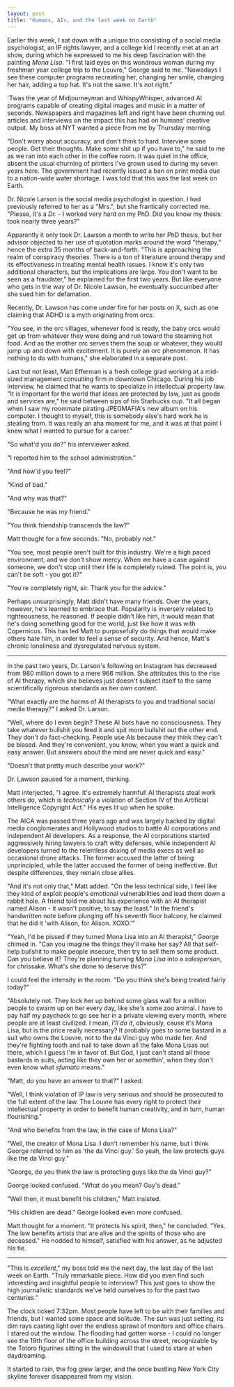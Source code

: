 ```yaml
---
layout: post
title: "Humans, AIs, and the last week on Earth"
---
```


Earlier this week, I sat down with a unique trio consisting of a social media psychologist, an IP rights lawyer, and a college kid I recently met at an art show, during which he expressed to me his deep fascination with the painting _Mona Lisa_. "I first laid eyes on this wondrous woman during my freshman year college trip to the Louvre," George said to me. "Nowadays I see these computer programs recreating her, changing her smile, changing her hair, adding a top hat. It's not the same. It's not right."

'Twas the year of Midjourneyman and WhispyWhisper, advanced AI programs capable of creating digital images and music in a matter of seconds. Newspapers and magazines left and right have been churning out articles and interviews on the impact this has had on humans' creative output. My boss at NYT wanted a piece from me by Thursday morning.

"Don't worry about accuracy, and don't think to hard. Interview some people. Get their thoughts. Make some shit up if you have to," he said to me as we ran into each other in the coffee room. It was quiet in the office, absent the usual churning of printers I've grown used to during my seven years here. The government had recently issued a ban on print media due to a nation-wide water shortage. I was told that this was the last week on Earth.

Dr. Nicole Larson is the social media psychologist in question. I had previously referred to her as a "Mrs.", but she frantically corrected me. "Please, it's a _Dr._ - I worked very hard on my PhD. Did you know my thesis took nearly three years?"

Apparently it only took Dr. Lawson a month to write her PhD thesis, but her advisor objected to her use of quotation marks around the word "therapy," hence the extra 35 months of back-and-forth. "This is approaching the realm of conspiracy theories. There is a ton of literature around therapy and its effectiveness in treating mental health issues. I know it's only two additional characters, but the implications are large. You don't want to be seen as a fraudster," he explained for the first two years. But like everyone who gets in the way of Dr. Nicole Lawson, he eventually succumbed after she sued him for defamation.

Recently, Dr. Lawson has come under fire for her posts on X, such as one claiming that ADHD is a myth originating from orcs.

"You see, in the orc villages, whenever food is ready, the baby orcs would get up from whatever they were doing and run toward the steaming hot food. And as the mother orc serves them the soup or whatever, they would jump up and down with excitement. It is purely an orc phenomenon. It has nothing to do with humans," she elaborated in a separate post.

Last but not least, Matt Efferman is a fresh college grad working at a mid-sized management consulting firm in downtown Chicago. During his job interview, he claimed that he wants to specialize in intellectual property law. "It is important for the world that ideas are protected by law, just as goods and services are," he said between sips of his Starbucks cup. "It all began when I saw my roommate pirating JPEGMAFIA's new album on his computer. I thought to myself, this is somebody else's hard work he is stealing from. It was really an aha moment for me, and it was at that point I knew what I wanted to pursue for a career."

"So what'd you do?" his interviewer asked.

"I reported him to the school administration."

"And how'd you feel?"

"Kind of bad."

"And why was that?"

"Because he was my friend."

"You think friendship transcends the law?"

Matt thought for a few seconds. "No, probably not."

"You see, most people aren't built for this industry. We're a high paced environment, and we don't show mercy. When we have a case against someone, we don't stop until their life is completely ruined. The point is, you can't be soft - you got it?"

"You're completely right, sir. Thank you for the advice."

Perhaps unsurprisingly, Matt didn't have many friends. Over the years, however, he's learned to embrace that. Popularity is inversely related to righteousness, he reasoned. If people didn't like him, it would mean that he's doing something good for the world, just like how it was with Copernicus. This has led Matt to purposefully do things that would make others hate him, in order to feel a sense of security. And hence, Matt's chronic loneliness and dysregulated nervous system.

---
In the past two years, Dr. Larson's following on Instagram has decreased from 980 million down to a mere 966 million. She attributes this to the rise of AI therapy, which she believes just doesn't subject itself to the same scientifically rigorous standards as her own content.

"What exactly are the harms of AI therapists to you and traditional social media therapy?" I asked Dr. Larson.

"Well, where do I even begin? These AI bots have no consciousness. They take whatever bullshit you feed it and spit more bullshit out the other end. They don't do fact-checking. People use AIs because they think they can't be biased. And they're convenient, you know, when you want a quick and easy answer. But answers about the mind are never quick and easy."

"Doesn't that pretty much describe your work?"

Dr. Lawson paused for a moment, thinking.

Matt interjected, "I agree. It's extremely harmful! AI therapists steal work others do, which is _technically_ a violation of Section IV of the Artificial Intelligence Copyright Act." His eyes lit up when he spoke.

The AICA was passed three years ago and was largely backed by digital media conglomerates and Hollywood studios to battle AI corporations and independent AI developers. As a response, the AI corporations started aggressively hiring lawyers to craft witty defenses, while independent AI developers turned to the relentless doxing of media execs as well as occasional drone attacks. The former accused the latter of being unprincipled, while the latter accused the former of being ineffective. But despite differences, they remain close allies.

"And it's not only that," Matt added. "On the less technical side, I feel like they kind of exploit people's emotional vulnerabilities and lead them down a rabbit hole. A friend told me about his experience with an AI therapist named Alison - it wasn't positive, to say the least." In the friend's handwritten note before plunging off his seventh floor balcony, he claimed that he did it 'with Alison, for Alison. XOXO.'"

"Yeah, I'd be pissed if they turned Mona Lisa into an AI therapist," George chimed in. "Can you imagine the things they'll make her say? All that self-help bullshit to make people insecure, then try to sell them some product. Can you believe it? They're planning turning _Mona Lisa_ into a _salesperson_, for chrissake. What's she done to deserve this?"

I could feel the intensity in the room. "Do you think she's being treated fairly today?" 

"Absolutely not. They lock her up behind some glass wall for a million people to swarm up on her every day, like she's some zoo animal. I have to pay half my paycheck to go see her in a private viewing every month, where people are at least civilized. I mean, _I'll do it_, obviously, cause it's Mona Lisa, but is the price really necessary? It probably goes to some bastard in a suit who owns the Louvre, not to the da Vinci guy who made her. And they're fighting tooth and nail to take down all the fake Mona Lisas out there, which I guess I'm in favor of. But God, I just can't stand all those bastards in suits, acting like they own her or somethin', when they don't even know what _sfumato_ means."

"Matt, do you have an answer to that?" I asked.

"Well, I think violation of IP law is very serious and should be prosecuted to the full extent of the law. The Louvre has every right to protect their intellectual property in order to benefit human creativity, and in turn, human flourishing."

"And who benefits from the law, in the case of Mona Lisa?"

"Well, the creator of Mona Lisa. I don't remember his name, but I think George referred to him as 'the da Vinci guy.' So yeah, the law protects guys like the da Vinci guy."

"George, do you think the law is protecting guys like the da Vinci guy?"

George looked confused. "What do you mean? Guy's dead."

"Well then, it must benefit his children," Matt insisted.

"His children are dead." George looked even more confused.

Matt thought for a moment. "It protects his spirit, then," he concluded. "Yes. The law benefits artists that are alive and the spirits of those who are deceased." He nodded to himself, satisfied with his answer, as he adjusted his tie.

---

"This is _excellent_," my boss told me the next day, the last day of the last week on Earth. "Truly remarkable piece. How did you even find such interesting and insightful people to interview? This just goes to show the high journalistic standards we've held ourselves to for the past two centuries."

The clock ticked 7:32pm. Most people have left to be with their families and friends, but I wanted some space and solitude. The sun was just setting, its dim rays casting light over the endless sprawl of monitors and office chairs. I stared out the window. The flooding had gotten worse - I could no longer see the 19th floor of the office building across the street, recognizable by the Totoro figurines sitting in the windowsill that I used to stare at when daydreaming.

It started to rain, the fog grew larger, and the once bustling New York City skyline forever disappeared from my vision.

